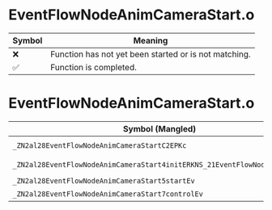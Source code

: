# EventFlowNodeAnimCameraStart.o
| Symbol | Meaning 
| ------------- | ------------- 
| :x: | Function has not yet been started or is not matching. 
| :white_check_mark: | Function is completed. 


# EventFlowNodeAnimCameraStart.o
| Symbol (Mangled) | Symbol (Demangled) | Decompiled? |
| ------------- |  ------------- | ------------- |
| `_ZN2al28EventFlowNodeAnimCameraStartC2EPKc` | `al::EventFlowNodeAnimCameraStart::EventFlowNodeAnimCameraStart(char const*)` | :white_check_mark: |
| `_ZN2al28EventFlowNodeAnimCameraStart4initERKNS_21EventFlowNodeInitInfoE` | `al::EventFlowNodeAnimCameraStart::init(al::EventFlowNodeInitInfo const&)` | :white_check_mark: |
| `_ZN2al28EventFlowNodeAnimCameraStart5startEv` | `al::EventFlowNodeAnimCameraStart::start(void)` | :white_check_mark: |
| `_ZN2al28EventFlowNodeAnimCameraStart7controlEv` | `al::EventFlowNodeAnimCameraStart::control(void)` | :white_check_mark: |
